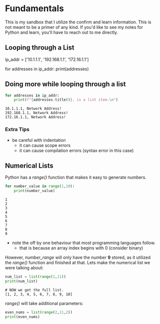 # Fundamentals

This is my sandbox that I utilize the confirm and learn information. This is not meant to be a primer of any kind. If you'd like to see my notes for Python and learn, you'll have to reach out to me directly.

## Looping through a List

ip_addr = ['10.1.1.1', '192.168.1.1', '172.16.1.1']

for addresses in ip_addr:
	print(addresses)

## Doing more while looping through a list

```python
for addresses in ip_addr:
	print(f"{addresses.title()}, is a list item.\n")
```

```output
10.1.1.1, Network Address!
192.168.1.1, Network Address!
172.16.1.1, Network Address!
```

### Extra Tips

* be careful with indentation
	+ it can cause scope errors
	+ it can cause compilation errors (syntax error in this case)


## Numerical Lists

Python has a _range()_ function that makes it easy to generate numbers.

```python
for number_value in range(1,10):
    print(number_value)
```

```output
1
2
3
4
5
6
7
8
9
```

* note the off by one behaviour that most programming languages follow.
    + that is because an array index begins with 0 (consider binary)

However, _number_range_ will only have the number __9__ stored, as it utilized the _range()_ function and finished at that. Lets make the numerical list we were talking about:

```python
num_list = list(range(1,11))
print(num_list)
```

```output
# NOW we get the full list.
[1, 2, 3, 4, 5, 6, 7, 8, 9, 10]
```

_range()_ will take additional parameters:

```python
even_nums = list(range(2,11,2))
print(even_nums)
```

